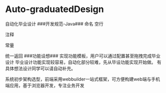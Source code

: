 # Auto-graduatedDesign
自动化毕业设计
###开发规范-Java###
命名
空行

注释

常量

统一返回
###功能设想###
实现功能模板，用户可以通过配置甚至拖拽完成毕业设计
毕业设计功能实现较容易，自动化部分较难，先从毕设功能实现开始做。
有具体想法设计同学可以请自动补充。


系统初步架构选型，前端采用webbuilder一站式框架，可方便构建web端与手机端应用，基于浏览器开发，专注业务开发
